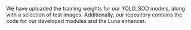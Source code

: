 We have uploaded the training weights for our YOLO_SOD models, along with a selection of test images. Additionally, our repository contains the code for our developed modules and the Luna enhancer.
